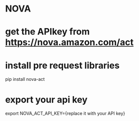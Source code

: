 # NOVA
# get the APIkey from  https://nova.amazon.com/act
# install pre request libraries
pip install nova-act
# export your api key
export NOVA_ACT_API_KEY={replace it with your API key}
